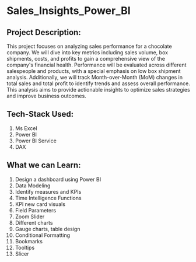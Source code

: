 # Sales_Insights_Power_BI

Project Description:
------------------------
This project focuses on analyzing sales performance for a chocolate company. We will dive into key metrics including sales volume, box shipments, costs, and profits to gain a comprehensive view of the company's financial health. Performance will be evaluated across different salespeople and products, with a special emphasis on low box shipment analysis. Additionally, we will track Month-over-Month (MoM) changes in total sales and total profit to identify trends and assess overall performance. This analysis aims to provide actionable insights to optimize sales strategies and improve business outcomes.

Tech-Stack Used:
------------------------
1. Ms Excel
2. Power BI
3. Power BI Service
4. DAX

What we can Learn:
-----------------------
1. Design a dashboard using Power BI
2. Data Modeling
3. Identify measures and KPIs
4. Time Intelligence Functions
5. KPI new card visuals
6. Field Parameters
7. Zoom Slider
8. Different charts
9. Gauge charts, table design
10. Conditional Formatting
11. Bookmarks
12. Tooltips
13. Slicer
